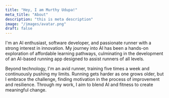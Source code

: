 ```yaml
---
title: "Hey, I am Murthy Udupa!"
meta_title: "About"
description: "this is meta description"
image: "/images/avatar.png"
draft: false
---
```


I'm an AI enthusiast, software developer, and passionate runner with a strong interest in innovation. My journey into AI has been a hands-on exploration of affordable learning pathways, culminating in the development of an AI-based running app designed to assist runners of all levels.

Beyond technology, I'm an avid runner, training five times a week and continuously pushing my limits. Running gets harder as one grows older, but I embrace the challenge, finding motivation in the process of improvement and resilience. Through my work, I aim to blend AI and fitness to create meaningful change.
